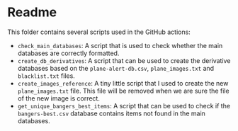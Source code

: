 # Readme

This folder contains several scripts used in the GitHub actions:

- `check_main_databases`: A script that is used to check whether the main databases are correctly formatted.
- `create_db_derivatives`: A script that can be used to create the derivative databases based on the `plane-alert-db.csv`, `plane_images.txt` and `blacklist.txt` files.
- `create_images_reference`: A tiny little script that I used to create the new `plane_images.txt` file. This file will be removed when we are sure the file of the new image is correct.
- `get_unique_bangers_best_items`: A script that can be used to check if the `bangers-best.csv` database contains items not found in the main databases.
